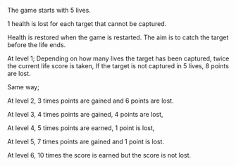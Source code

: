 The game starts with 5 lives.

1 health is lost for each target that cannot be captured.

Health is restored when the game is restarted.
The aim is to catch the target before the life ends.

At level 1; Depending on how many lives the target has been captured, twice the current life score is taken,
If the target is not captured in 5 lives, 8 points are lost.

Same way;

At level 2, 3 times points are gained and 6 points are lost.

At level 3, 4 times points are gained, 4 points are lost,

At level 4, 5 times points are earned, 1 point is lost,

At level 5, 7 times points are gained and 1 point is lost.

At level 6, 10 times the score is earned but the score is not lost.